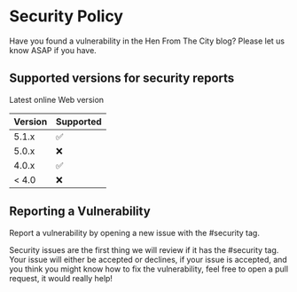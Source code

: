 # Security Policy

Have you found a vulnerability in the Hen From The City blog? Please let us 
know ASAP if you have. 


## Supported versions for security reports

Latest online Web version


| Version | Supported          |
| ------- | ------------------ |
| 5.1.x   | :white_check_mark: |
| 5.0.x   | :x:                |
| 4.0.x   | :white_check_mark: |
| < 4.0   | :x:                |

## Reporting a Vulnerability

Report a vulnerability by opening a new issue with the #security tag. 

Security issues are the first thing we will review if it has the #security tag. 
Your issue will either be accepted or declines, if your issue is accepted, and 
you think you might know how to fix the vulnerability, feel free to open
a pull request, it would really help! 



